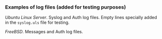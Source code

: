 ### Examples of log files (added for testing purposes)

*Ubuntu Linux Server*. Syslog and Auth log files. Empty lines specially added in
the `syslog.uls` file for testing.

*FreeBSD*. Messages and Auth log files.
